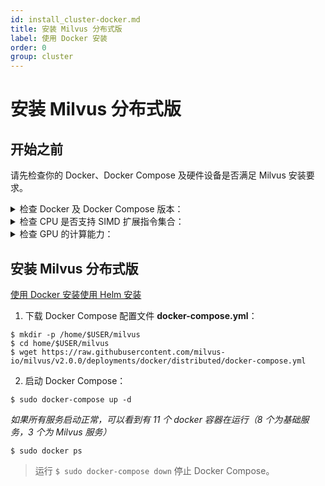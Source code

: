 ```yaml
---
id: install_cluster-docker.md
title: 安装 Milvus 分布式版
label: 使用 Docker 安装
order: 0
group: cluster
---
```

# 安装 Milvus 分布式版

## 开始之前

请先检查你的 Docker、Docker Compose 及硬件设备是否满足 Milvus 安装要求。

<details><summary>检查 Docker 及 Docker Compose 版本：</summary>

<div class="alert note">
建议使用 Docker Compose 安装 Milvus 分布式版。
</div>

- 运行 `$ sudo docker info` 确认 Docker 版本。建议使用 19.03 或以上版本。

> 安装 Docker 步骤见 [Docker CE/EE 官方安装说明](https://docs.docker.com/get-docker/)。

- 运行 `$ sudo docker-compose version` 确认 Docker Compose 版本。建议使用 1.25.1 或以上版本。 

> 安装 Docker Compose 步骤见 [Docker Compose 官方安装说明](https://docs.docker.com/compose/install/)。
</details>

<details><summary>检查 CPU 是否支持 SIMD 扩展指令集合：</summary>

Milvus 在构建索引和查询向量时依赖 CPU 对 SIMD (Single Instruction Multiple Data) 扩展指令集合的支持。请确保运行 Milvus 的 CPU 至少支持以下一种 SIMD 指令集合：

- SSE4.2
- AVX
- AVX2
- AVX512

使用 lscpu 命令以检查 CPU 是否支持特定 SIMD 指令集合：
```
$ lscpu | grep -e sse4_2 -e avx -e avx2 -e avx512
```

</details>

<details><summary>检查 GPU 的计算能力：</summary>
Milvus 对于浮点型向量支持 GPU 加速。Milvus 默认支持的 Nvidia GPU 算力版本为 6.0、6.1、7.0、7.5。

> 你可以[根据 GPU 的型号查询对应的算力版本](https://developer.nvidia.com/zh-cn/cuda-gpus#compute)。

Milvus 要求 [CUDA 10.0 或以上版本](https://developer.nvidia.com/cuda-10.0-download-archive)。

> 在 Milvus 中启用 GPU 加速是可选的。如果硬件环境中没有 GPU，你依然可以运行完整的 Milvus 服务。

在当前的 Milvus 版本中，以下索引类型支持 GPU 加速：
- FLAT
- IVF_FLAT
- IVF_SQ8
- IVF_PQ

更多关于 Milvus 中的索引，详见[向量索引](index.md)。
</details>

## 安装 Milvus 分布式版

<div class="tab-wrapper"><a href="install_cluster-docker.md" class='active '>使用 Docker 安装</a><a href="install_cluster-helm.md" class=''>使用 Helm 安装</a></div>

1. 下载 Docker Compose 配置文件 **docker-compose.yml**：

```
$ mkdir -p /home/$USER/milvus
$ cd home/$USER/milvus
$ wget https://raw.githubusercontent.com/milvus-io/milvus/v2.0.0/deployments/docker/distributed/docker-compose.yml
```


2. 启动 Docker Compose：

```
$ sudo docker-compose up -d 
```

*如果所有服务启动正常，可以看到有 11 个 docker 容器在运行（8 个为基础服务，3 个为 Milvus 服务）*

```
$ sudo docker ps 
```

> 运行 `$ sudo docker-compose down` 停止 Docker Compose。